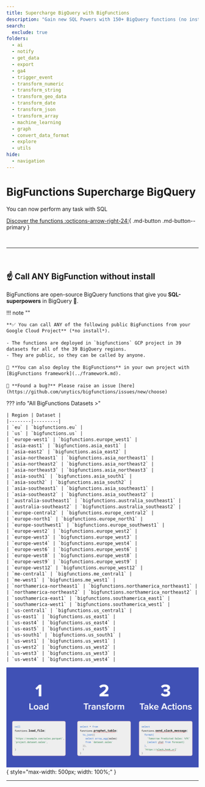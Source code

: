 ```yaml
---
title: Supercharge BigQuery with BigFunctions
description: "Gain new SQL Powers with 150+ BigQuery functions (no install needed) built by the community"
search:
  exclude: true
folders:
  - ai
  - notify
  - get_data
  - export
  - ga4
  - trigger_event
  - transform_numeric
  - transform_string
  - transform_geo_data
  - transform_date
  - transform_json
  - transform_array
  - machine_learning
  - graph
  - convert_data_format
  - explore
  - utils
hide:
  - navigation
---
```


<div class="hero" markdown>

# BigFunctions Supercharge BigQuery

You can now perform any task with SQL<br>

[Discover the functions :octicons-arrow-right-24:](#call-any-bigfunction-without-install){ .md-button .md-button--primary }

</div>

<br>

---

<br>

## ☝️ Call ANY BigFunction without install

BigFunctions are open-source BigQuery functions that give you **SQL-superpowers** in BigQuery 💪.


!!! note ""

    **✅ You can call ANY of the following public BigFunctions from your Google Cloud Project** (*no install*).

    - The functions are deployed in `bigfunctions` GCP project in 39 datasets for all of the 39 BigQuery regions.
    - They are public, so they can be called by anyone.

    🚀 **You can also deploy the BigFunctions** in your own project with [BigFunctions framework](../framework.md).

    🔴 **Found a bug?** Please raise an issue [here](https://github.com/unytics/bigfunctions/issues/new/choose)

??? info "All BigFunctions Datasets >"

    | Region | Dataset |
    |--------|---------|
    | `eu` | `bigfunctions.eu` |
    | `us` | `bigfunctions.us` |
    | `europe-west1` | `bigfunctions.europe_west1` |
    | `asia-east1` | `bigfunctions.asia_east1` |
    | `asia-east2` | `bigfunctions.asia_east2` |
    | `asia-northeast1` | `bigfunctions.asia_northeast1` |
    | `asia-northeast2` | `bigfunctions.asia_northeast2` |
    | `asia-northeast3` | `bigfunctions.asia_northeast3` |
    | `asia-south1` | `bigfunctions.asia_south1` |
    | `asia-south2` | `bigfunctions.asia_south2` |
    | `asia-southeast1` | `bigfunctions.asia_southeast1` |
    | `asia-southeast2` | `bigfunctions.asia_southeast2` |
    | `australia-southeast1` | `bigfunctions.australia_southeast1` |
    | `australia-southeast2` | `bigfunctions.australia_southeast2` |
    | `europe-central2` | `bigfunctions.europe_central2` |
    | `europe-north1` | `bigfunctions.europe_north1` |
    | `europe-southwest1` | `bigfunctions.europe_southwest1` |
    | `europe-west2` | `bigfunctions.europe_west2` |
    | `europe-west3` | `bigfunctions.europe_west3` |
    | `europe-west4` | `bigfunctions.europe_west4` |
    | `europe-west6` | `bigfunctions.europe_west6` |
    | `europe-west8` | `bigfunctions.europe_west8` |
    | `europe-west9` | `bigfunctions.europe_west9` |
    | `europe-west12` | `bigfunctions.europe_west12` |
    | `me-central1` | `bigfunctions.me_central1` |
    | `me-west1` | `bigfunctions.me_west1` |
    | `northamerica-northeast1` | `bigfunctions.northamerica_northeast1` |
    | `northamerica-northeast2` | `bigfunctions.northamerica_northeast2` |
    | `southamerica-east1` | `bigfunctions.southamerica_east1` |
    | `southamerica-west1` | `bigfunctions.southamerica_west1` |
    | `us-central1` | `bigfunctions.us_central1` |
    | `us-east1` | `bigfunctions.us_east1` |
    | `us-east4` | `bigfunctions.us_east4` |
    | `us-east5` | `bigfunctions.us_east5` |
    | `us-south1` | `bigfunctions.us_south1` |
    | `us-west1` | `bigfunctions.us_west1` |
    | `us-west2` | `bigfunctions.us_west2` |
    | `us-west3` | `bigfunctions.us_west3` |
    | `us-west4` | `bigfunctions.us_west4` |


![functions examples](../assets/functions.png){ style="max-width: 500px; width: 100%;" }


---

